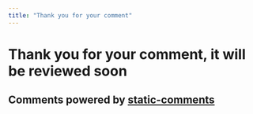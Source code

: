 ```yaml
---
title: "Thank you for your comment"
---
```


# Thank you for your comment, it will be reviewed soon

## Comments powered by [static-comments](https://github.com/shaftoe/static-comments)
